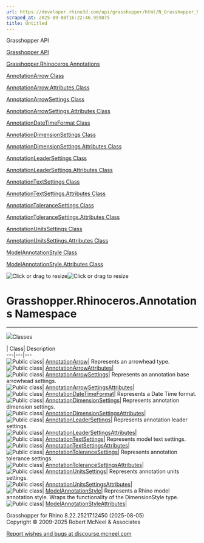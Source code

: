 ```yaml
---
url: https://developer.rhino3d.com/api/grasshopper/html/N_Grasshopper_Rhinoceros_Annotations.htm#!
scraped_at: 2025-09-08T16:22:46.959875
title: Untitled
---
```


Grasshopper API

[Grasshopper API](../html/723c01da-9986-4db2-8f53-6f3a7494df75.htm
"Grasshopper API")

[Grasshopper.Rhinoceros.Annotations](../html/N_Grasshopper_Rhinoceros_Annotations.htm
"Grasshopper.Rhinoceros.Annotations")

[AnnotationArrow
Class](../html/T_Grasshopper_Rhinoceros_Annotations_AnnotationArrow.htm
"AnnotationArrow Class")

[AnnotationArrow.Attributes
Class](../html/T_Grasshopper_Rhinoceros_Annotations_AnnotationArrow_Attributes.htm
"AnnotationArrow.Attributes Class")

[AnnotationArrowSettings
Class](../html/T_Grasshopper_Rhinoceros_Annotations_AnnotationArrowSettings.htm
"AnnotationArrowSettings Class")

[AnnotationArrowSettings.Attributes
Class](../html/T_Grasshopper_Rhinoceros_Annotations_AnnotationArrowSettings_Attributes.htm
"AnnotationArrowSettings.Attributes Class")

[AnnotationDateTimeFormat
Class](../html/T_Grasshopper_Rhinoceros_Annotations_AnnotationDateTimeFormat.htm
"AnnotationDateTimeFormat Class")

[AnnotationDimensionSettings
Class](../html/T_Grasshopper_Rhinoceros_Annotations_AnnotationDimensionSettings.htm
"AnnotationDimensionSettings Class")

[AnnotationDimensionSettings.Attributes
Class](../html/T_Grasshopper_Rhinoceros_Annotations_AnnotationDimensionSettings_Attributes.htm
"AnnotationDimensionSettings.Attributes Class")

[AnnotationLeaderSettings
Class](../html/T_Grasshopper_Rhinoceros_Annotations_AnnotationLeaderSettings.htm
"AnnotationLeaderSettings Class")

[AnnotationLeaderSettings.Attributes
Class](../html/T_Grasshopper_Rhinoceros_Annotations_AnnotationLeaderSettings_Attributes.htm
"AnnotationLeaderSettings.Attributes Class")

[AnnotationTextSettings
Class](../html/T_Grasshopper_Rhinoceros_Annotations_AnnotationTextSettings.htm
"AnnotationTextSettings Class")

[AnnotationTextSettings.Attributes
Class](../html/T_Grasshopper_Rhinoceros_Annotations_AnnotationTextSettings_Attributes.htm
"AnnotationTextSettings.Attributes Class")

[AnnotationToleranceSettings
Class](../html/T_Grasshopper_Rhinoceros_Annotations_AnnotationToleranceSettings.htm
"AnnotationToleranceSettings Class")

[AnnotationToleranceSettings.Attributes
Class](../html/T_Grasshopper_Rhinoceros_Annotations_AnnotationToleranceSettings_Attributes.htm
"AnnotationToleranceSettings.Attributes Class")

[AnnotationUnitsSettings
Class](../html/T_Grasshopper_Rhinoceros_Annotations_AnnotationUnitsSettings.htm
"AnnotationUnitsSettings Class")

[AnnotationUnitsSettings.Attributes
Class](../html/T_Grasshopper_Rhinoceros_Annotations_AnnotationUnitsSettings_Attributes.htm
"AnnotationUnitsSettings.Attributes Class")

[ModelAnnotationStyle
Class](../html/T_Grasshopper_Rhinoceros_Annotations_ModelAnnotationStyle.htm
"ModelAnnotationStyle Class")

[ModelAnnotationStyle.Attributes
Class](../html/T_Grasshopper_Rhinoceros_Annotations_ModelAnnotationStyle_Attributes.htm
"ModelAnnotationStyle.Attributes Class")

![Click or drag to resize](../icons/TocOpen.gif)![Click or drag to
resize](../icons/TocClose.gif)

# Grasshopper.Rhinoceros.Annotations Namespace  
  
---  
  
![](../icons/SectionExpanded.png)Classes

| Class| Description  
---|---|---  
![Public class](../icons/pubclass.gif)|
[AnnotationArrow](T_Grasshopper_Rhinoceros_Annotations_AnnotationArrow.htm)|
Represents an arrowhead type.  
![Public class](../icons/pubclass.gif)|
[AnnotationArrowAttributes](T_Grasshopper_Rhinoceros_Annotations_AnnotationArrow_Attributes.htm)|  
![Public class](../icons/pubclass.gif)|
[AnnotationArrowSettings](T_Grasshopper_Rhinoceros_Annotations_AnnotationArrowSettings.htm)|
Represents an annotation base arrowhead settings.  
![Public class](../icons/pubclass.gif)|
[AnnotationArrowSettingsAttributes](T_Grasshopper_Rhinoceros_Annotations_AnnotationArrowSettings_Attributes.htm)|  
![Public class](../icons/pubclass.gif)|
[AnnotationDateTimeFormat](T_Grasshopper_Rhinoceros_Annotations_AnnotationDateTimeFormat.htm)|
Represents a Date Time format.  
![Public class](../icons/pubclass.gif)|
[AnnotationDimensionSettings](T_Grasshopper_Rhinoceros_Annotations_AnnotationDimensionSettings.htm)|
Represents annotation dimension settings.  
![Public class](../icons/pubclass.gif)|
[AnnotationDimensionSettingsAttributes](T_Grasshopper_Rhinoceros_Annotations_AnnotationDimensionSettings_Attributes.htm)|  
![Public class](../icons/pubclass.gif)|
[AnnotationLeaderSettings](T_Grasshopper_Rhinoceros_Annotations_AnnotationLeaderSettings.htm)|
Represents annotation leader settings.  
![Public class](../icons/pubclass.gif)|
[AnnotationLeaderSettingsAttributes](T_Grasshopper_Rhinoceros_Annotations_AnnotationLeaderSettings_Attributes.htm)|  
![Public class](../icons/pubclass.gif)|
[AnnotationTextSettings](T_Grasshopper_Rhinoceros_Annotations_AnnotationTextSettings.htm)|
Represents model text settings.  
![Public class](../icons/pubclass.gif)|
[AnnotationTextSettingsAttributes](T_Grasshopper_Rhinoceros_Annotations_AnnotationTextSettings_Attributes.htm)|  
![Public class](../icons/pubclass.gif)|
[AnnotationToleranceSettings](T_Grasshopper_Rhinoceros_Annotations_AnnotationToleranceSettings.htm)|
Represents annotation tolerance settings.  
![Public class](../icons/pubclass.gif)|
[AnnotationToleranceSettingsAttributes](T_Grasshopper_Rhinoceros_Annotations_AnnotationToleranceSettings_Attributes.htm)|  
![Public class](../icons/pubclass.gif)|
[AnnotationUnitsSettings](T_Grasshopper_Rhinoceros_Annotations_AnnotationUnitsSettings.htm)|
Represents annotation units settings.  
![Public class](../icons/pubclass.gif)|
[AnnotationUnitsSettingsAttributes](T_Grasshopper_Rhinoceros_Annotations_AnnotationUnitsSettings_Attributes.htm)|  
![Public class](../icons/pubclass.gif)|
[ModelAnnotationStyle](T_Grasshopper_Rhinoceros_Annotations_ModelAnnotationStyle.htm)|
Represents a Rhino model annotation style. Wraps the functionality of the
DimensionStyle type.  
![Public class](../icons/pubclass.gif)|
[ModelAnnotationStyleAttributes](T_Grasshopper_Rhinoceros_Annotations_ModelAnnotationStyle_Attributes.htm)|  
  
Grasshopper for Rhino 8.22.25217.12450 (2025-08-05)  
Copyright © 2009-2025 Robert McNeel & Associates

[Report wishes and bugs at
discourse.mcneel.com](https://discourse.mcneel.com/c/grasshopper)

